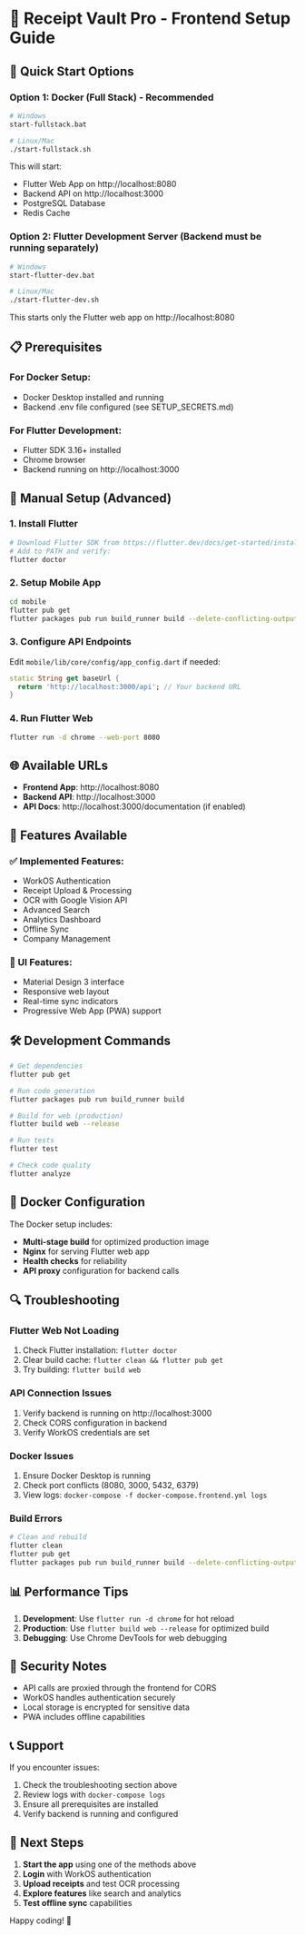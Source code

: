 # 📱 Receipt Vault Pro - Frontend Setup Guide

## 🚀 Quick Start Options

### Option 1: Docker (Full Stack) - Recommended
```bash
# Windows
start-fullstack.bat

# Linux/Mac
./start-fullstack.sh
```
This will start:
- Flutter Web App on http://localhost:8080
- Backend API on http://localhost:3000
- PostgreSQL Database
- Redis Cache

### Option 2: Flutter Development Server (Backend must be running separately)
```bash
# Windows
start-flutter-dev.bat

# Linux/Mac
./start-flutter-dev.sh
```
This starts only the Flutter web app on http://localhost:8080

## 📋 Prerequisites

### For Docker Setup:
- Docker Desktop installed and running
- Backend .env file configured (see SETUP_SECRETS.md)

### For Flutter Development:
- Flutter SDK 3.16+ installed
- Chrome browser
- Backend running on http://localhost:3000

## 🔧 Manual Setup (Advanced)

### 1. Install Flutter
```bash
# Download Flutter SDK from https://flutter.dev/docs/get-started/install
# Add to PATH and verify:
flutter doctor
```

### 2. Setup Mobile App
```bash
cd mobile
flutter pub get
flutter packages pub run build_runner build --delete-conflicting-outputs
```

### 3. Configure API Endpoints
Edit `mobile/lib/core/config/app_config.dart` if needed:
```dart
static String get baseUrl {
  return 'http://localhost:3000/api'; // Your backend URL
}
```

### 4. Run Flutter Web
```bash
flutter run -d chrome --web-port 8080
```

## 🌐 Available URLs

- **Frontend App**: http://localhost:8080
- **Backend API**: http://localhost:3000
- **API Docs**: http://localhost:3000/documentation (if enabled)

## 📱 Features Available

### ✅ Implemented Features:
- WorkOS Authentication
- Receipt Upload & Processing
- OCR with Google Vision API
- Advanced Search
- Analytics Dashboard
- Offline Sync
- Company Management

### 🚧 UI Features:
- Material Design 3 interface
- Responsive web layout
- Real-time sync indicators
- Progressive Web App (PWA) support

## 🛠️ Development Commands

```bash
# Get dependencies
flutter pub get

# Run code generation
flutter packages pub run build_runner build

# Build for web (production)
flutter build web --release

# Run tests
flutter test

# Check code quality
flutter analyze
```

## 🐳 Docker Configuration

The Docker setup includes:
- **Multi-stage build** for optimized production image
- **Nginx** for serving Flutter web app
- **Health checks** for reliability
- **API proxy** configuration for backend calls

## 🔍 Troubleshooting

### Flutter Web Not Loading
1. Check Flutter installation: `flutter doctor`
2. Clear build cache: `flutter clean && flutter pub get`
3. Try building: `flutter build web`

### API Connection Issues
1. Verify backend is running on http://localhost:3000
2. Check CORS configuration in backend
3. Verify WorkOS credentials are set

### Docker Issues
1. Ensure Docker Desktop is running
2. Check port conflicts (8080, 3000, 5432, 6379)
3. View logs: `docker-compose -f docker-compose.frontend.yml logs`

### Build Errors
```bash
# Clean and rebuild
flutter clean
flutter pub get
flutter packages pub run build_runner build --delete-conflicting-outputs
```

## 📊 Performance Tips

1. **Development**: Use `flutter run -d chrome` for hot reload
2. **Production**: Use `flutter build web --release` for optimized build
3. **Debugging**: Use Chrome DevTools for web debugging

## 🔐 Security Notes

- API calls are proxied through the frontend for CORS
- WorkOS handles authentication securely
- Local storage is encrypted for sensitive data
- PWA includes offline capabilities

## 📞 Support

If you encounter issues:
1. Check the troubleshooting section above
2. Review logs with `docker-compose logs`
3. Ensure all prerequisites are installed
4. Verify backend is running and configured

## 🎯 Next Steps

1. **Start the app** using one of the methods above
2. **Login** with WorkOS authentication
3. **Upload receipts** and test OCR processing
4. **Explore features** like search and analytics
5. **Test offline sync** capabilities

Happy coding! 🎉